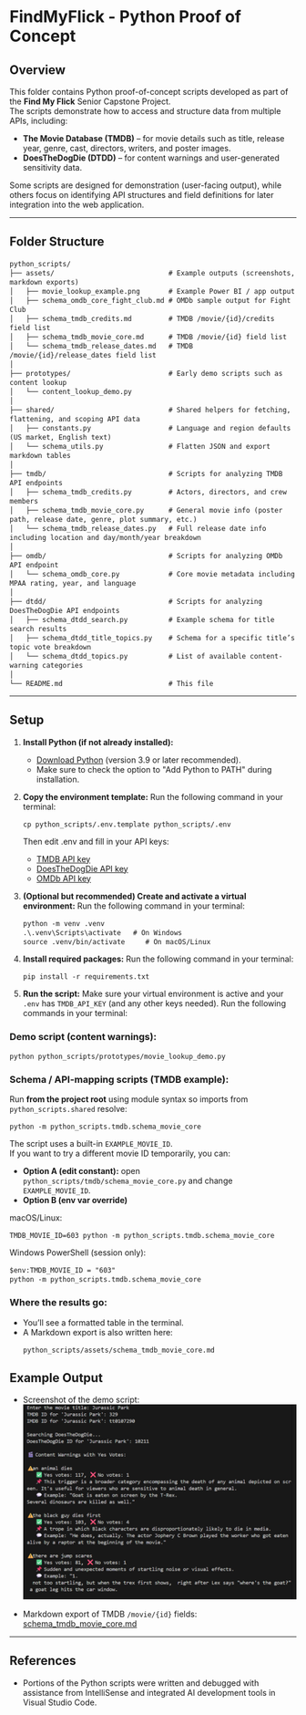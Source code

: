 # FindMyFlick - Python Proof of Concept

## Overview

This folder contains Python proof-of-concept scripts developed as part of the **Find My Flick** Senior Capstone Project.  
The scripts demonstrate how to access and structure data from multiple APIs, including:

- **The Movie Database (TMDB)** – for movie details such as title, release year, genre, cast, directors, writers, and poster images.  
- **DoesTheDogDie (DTDD)** – for content warnings and user-generated sensitivity data.

Some scripts are designed for demonstration (user-facing output), while others focus on identifying API structures and field definitions for later integration into the web application.

---

## Folder Structure

```
python_scripts/
├── assets/                            # Example outputs (screenshots, markdown exports)
│   ├── movie_lookup_example.png       # Example Power BI / app output
│   ├── schema_omdb_core_fight_club.md # OMDb sample output for Fight Club
│   ├── schema_tmdb_credits.md         # TMDB /movie/{id}/credits field list
│   ├── schema_tmdb_movie_core.md      # TMDB /movie/{id} field list
│   └── schema_tmdb_release_dates.md   # TMDB /movie/{id}/release_dates field list
│
├── prototypes/                        # Early demo scripts such as content lookup
│   └── content_lookup_demo.py
│
├── shared/                            # Shared helpers for fetching, flattening, and scoping API data
│   ├── constants.py                   # Language and region defaults (US market, English text)
│   └── schema_utils.py                # Flatten JSON and export markdown tables
│
├── tmdb/                              # Scripts for analyzing TMDB API endpoints
│   ├── schema_tmdb_credits.py         # Actors, directors, and crew members
│   ├── schema_tmdb_movie_core.py      # General movie info (poster path, release date, genre, plot summary, etc.)
│   └── schema_tmdb_release_dates.py   # Full release date info including location and day/month/year breakdown
│
├── omdb/                              # Scripts for analyzing OMDb API endpoint
│   └── schema_omdb_core.py            # Core movie metadata including MPAA rating, year, and language
│
├── dtdd/                              # Scripts for analyzing DoesTheDogDie API endpoints
│   ├── schema_dtdd_search.py          # Example schema for title search results
│   ├── schema_dtdd_title_topics.py    # Schema for a specific title’s topic vote breakdown
│   └── schema_dtdd_topics.py          # List of available content-warning categories
│
└── README.md                          # This file
```

---

## Setup

1. **Install Python (if not already installed):**
   - [Download Python](https://www.python.org/downloads/) (version 3.9 or later recommended).
   - Make sure to check the option to "Add Python to PATH" during installation.

2. **Copy the environment template:**
   Run the following command in your terminal:
   ```
   cp python_scripts/.env.template python_scripts/.env
   ```
   
   Then edit .env and fill in your API keys:
   - [TMDB API key](https://www.themoviedb.org/settings/api)
   - [DoesTheDogDie API key](https://www.doesthedogdie.com/profile)
   - [OMDb API key](http://www.omdbapi.com/apikey.aspx)

3. **(Optional but recommended) Create and activate a virtual environment:**
   Run the following command in your terminal:
   ```
   python -m venv .venv
   .\.venv\Scripts\activate   # On Windows
   source .venv/bin/activate     # On macOS/Linux
   ```
   
4. **Install required packages:**
   Run the following command in your terminal:
   ```
   pip install -r requirements.txt
   ```
   
5. **Run the script:**
   Make sure your virtual environment is active and your `.env` has `TMDB_API_KEY` (and any other keys needed).
   Run the following commands in your terminal:

### Demo script (content warnings):
```
python python_scripts/prototypes/movie_lookup_demo.py
```


### Schema / API-mapping scripts (TMDB example):
Run **from the project root** using module syntax so imports from `python_scripts.shared` resolve:
```
python -m python_scripts.tmdb.schema_movie_core
```


The script uses a built-in `EXAMPLE_MOVIE_ID`.  
If you want to try a different movie ID temporarily, you can:

- **Option A (edit constant):** open `python_scripts/tmdb/schema_movie_core.py` and change `EXAMPLE_MOVIE_ID`.
- **Option B (env var override)**

macOS/Linux:
```
TMDB_MOVIE_ID=603 python -m python_scripts.tmdb.schema_movie_core
```

Windows PowerShell (session only):
```
$env:TMDB_MOVIE_ID = "603"
python -m python_scripts.tmdb.schema_movie_core
```


### Where the results go:

- You’ll see a formatted table in the terminal.
- A Markdown export is also written here:
  ```
  python_scripts/assets/schema_tmdb_movie_core.md
  ```

## Example Output

- Screenshot of the demo script:
  ![Example Output](python_scripts/assets/movie_lookup_example.png)

- Markdown export of TMDB `/movie/{id}` fields:
  [schema_tmdb_movie_core.md](python_scripts/assets/schema_tmdb_movie_core.md)

---

## References

- Portions of the Python scripts were written and debugged with assistance from IntelliSense and integrated AI development tools in Visual Studio Code.
